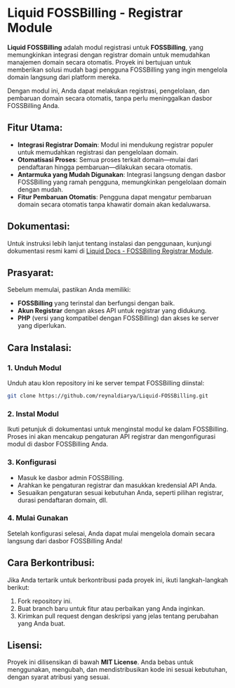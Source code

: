 # **Liquid FOSSBilling - Registrar Module**

**Liquid FOSSBilling** adalah modul registrasi untuk **FOSSBilling**, yang memungkinkan integrasi dengan registrar domain untuk memudahkan manajemen domain secara otomatis. Proyek ini bertujuan untuk memberikan solusi mudah bagi pengguna FOSSBilling yang ingin mengelola domain langsung dari platform mereka.

Dengan modul ini, Anda dapat melakukan registrasi, pengelolaan, dan pembaruan domain secara otomatis, tanpa perlu meninggalkan dasbor FOSSBilling Anda.

## **Fitur Utama:**
- **Integrasi Registrar Domain**: Modul ini mendukung registrar populer untuk memudahkan registrasi dan pengelolaan domain.
- **Otomatisasi Proses**: Semua proses terkait domain—mulai dari pendaftaran hingga pembaruan—dilakukan secara otomatis.
- **Antarmuka yang Mudah Digunakan**: Integrasi langsung dengan dasbor FOSSBilling yang ramah pengguna, memungkinkan pengelolaan domain dengan mudah.
- **Fitur Pembaruan Otomatis**: Pengguna dapat mengatur pembaruan domain secara otomatis tanpa khawatir domain akan kedaluwarsa.

## **Dokumentasi:**
Untuk instruksi lebih lanjut tentang instalasi dan penggunaan, kunjungi dokumentasi resmi kami di [Liquid Docs - FOSSBilling Registrar Module](http://liquid-docs.readthedocs.io/en/latest/boxbilling.html).

## **Prasyarat:**
Sebelum memulai, pastikan Anda memiliki:
- **FOSSBilling** yang terinstal dan berfungsi dengan baik.
- **Akun Registrar** dengan akses API untuk registrar yang didukung.
- **PHP** (versi yang kompatibel dengan FOSSBilling) dan akses ke server yang diperlukan.

## **Cara Instalasi:**

### 1. **Unduh Modul**
   Unduh atau klon repository ini ke server tempat FOSSBilling diinstal:

   ```bash
   git clone https://github.com/reynaldiarya/Liquid-FOSSBilling.git
   ```

### 2. **Instal Modul**
   Ikuti petunjuk di dokumentasi untuk menginstal modul ke dalam FOSSBilling. Proses ini akan mencakup pengaturan API registrar dan mengonfigurasi modul di dasbor FOSSBilling Anda.

### 3. **Konfigurasi**
   - Masuk ke dasbor admin FOSSBilling.
   - Arahkan ke pengaturan registrar dan masukkan kredensial API Anda.
   - Sesuaikan pengaturan sesuai kebutuhan Anda, seperti pilihan registrar, durasi pendaftaran domain, dll.

### 4. **Mulai Gunakan**
   Setelah konfigurasi selesai, Anda dapat mulai mengelola domain secara langsung dari dasbor FOSSBilling Anda!

## **Cara Berkontribusi:**
Jika Anda tertarik untuk berkontribusi pada proyek ini, ikuti langkah-langkah berikut:

1. Fork repository ini.
2. Buat branch baru untuk fitur atau perbaikan yang Anda inginkan.
3. Kirimkan pull request dengan deskripsi yang jelas tentang perubahan yang Anda buat.

## **Lisensi:**
Proyek ini dilisensikan di bawah **MIT License**. Anda bebas untuk menggunakan, mengubah, dan mendistribusikan kode ini sesuai kebutuhan, dengan syarat atribusi yang sesuai.
